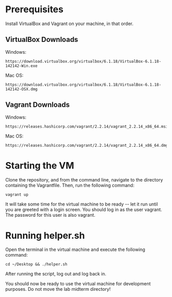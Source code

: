 # Prerequisites

Install VirtualBox and Vagrant on your machine, in that order.

## VirtualBox Downloads

Windows: 
```
https://download.virtualbox.org/virtualbox/6.1.18/VirtualBox-6.1.18-142142-Win.exe
```

Mac OS: 
```
https://download.virtualbox.org/virtualbox/6.1.18/VirtualBox-6.1.18-142142-OSX.dmg
```

## Vagrant Downloads

Windows: 
```
https://releases.hashicorp.com/vagrant/2.2.14/vagrant_2.2.14_x86_64.msi
```

Mac OS: 
```
https://releases.hashicorp.com/vagrant/2.2.14/vagrant_2.2.14_x86_64.dmg
```

# Starting the VM

Clone the repository, and from the command line, navigate to the directory containing the Vagrantfile. Then, run the following command:

```
vagrant up
```

It will take some time for the virtual machine to be ready -- let it run until you are greeted with a login screen. You should log in as the user vagrant. The password for this user is also vagrant.

# Running helper.sh

Open the terminal in the virtual machine and execute the following command:

```
cd ~/Desktop && ./helper.sh
```

After running the script, log out and log back in.

You should now be ready to use the virtual machine for development purposes. Do not move the lab midterm directory!

